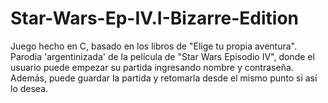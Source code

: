 # Star-Wars-Ep-IV.I-Bizarre-Edition
Juego hecho en C, basado en los libros de "Elige tu propia aventura". Parodia 'argentinizada' de la película de "Star Wars Episodio IV", donde el usuario puede empezar su partida ingresando nombre y contraseña. Además, puede guardar la partida y retomarla desde el mismo punto si así lo desea.
